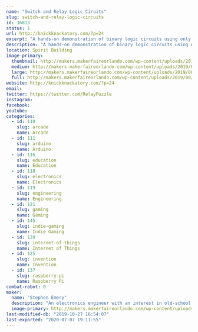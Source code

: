 ```yaml
---
name: "Switch and Relay Logic Ciruits"
slug: switch-and-relay-logic-circuits
id: 36813
status: 1
url: http://knickknackatory.com/?p=24
excerpt: "A hands-on demonstration of binary logic circuits using only switches and relays."
description: "A hands-on demonstration of binary logic circuits using only switches and relays. Circuits available for attendees to play with include a four-bit adder, river-crossing puzzles, and Ring the Bell, an IoT arcade machine based on the Chinese Ring Puzzle."
location: Spirit Building
image-primary:
  thumbnail: http://makers.makerfaireorlando.com/wp-content/uploads/2019/08/Emery_Adder_Inside-1-150x150.png
  medium: http://makers.makerfaireorlando.com/wp-content/uploads/2019/08/Emery_Adder_Inside-1-300x225.png
  large: http://makers.makerfaireorlando.com/wp-content/uploads/2019/08/Emery_Adder_Inside-1-1024x768.png
  full: http://makers.makerfaireorlando.com/wp-content/uploads/2019/08/Emery_Adder_Inside-1.png
website: http://knickknackatory.com/?p=24
email: 
twitter: https://twitter.com/RelayPuzzle
instagram: 
facebook: 
youtube: 
categories:
  - id: 110
    slug: arcade
    name: Arcade
  - id: 111
    slug: arduino
    name: Arduino
  - id: 116
    slug: education
    name: Education
  - id: 118
    slug: electronics
    name: Electronics
  - id: 119
    slug: engineering
    name: Engineering
  - id: 121
    slug: gaming
    name: Gaming
  - id: 145
    slug: indie-gaming
    name: Indie Gaming
  - id: 139
    slug: internet-of-things
    name: Internet of Things
  - id: 125
    slug: invention
    name: Invention
  - id: 137
    slug: raspberry-pi
    name: Raspberry Pi
combat-robot: 0
maker:
  name: "Stephen Emery"
  description: "An electronics engineer with an interest in old-school switching logic."
  image-primary: http://makers.makerfaireorlando.com/wp-content/uploads/2018/11/profile_pic_small.jpg
last-modified-db: "2019-10-27 16:54:07"
last-exported: "2020-07-07 19:11:55"
---
```

